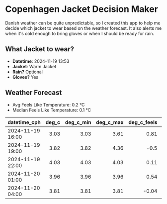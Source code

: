 
# Copenhagen Jacket Decision Maker

Danish weather can be quite unpredictable, so I created this app to help me decide which jacket to wear based on the weather forecast. 
It also alerts me when it's cold enough to bring gloves or when I should be ready for rain.

## What Jacket to wear?

- **Datetime**: 2024-11-19 13:53
- **Jacket**: Warm Jacket
- **Rain?** Optional
- **Gloves?** Yes

## Weather Forecast
- Avg Feels Like Temperature: 0.2 °C
- Median Feels Like Temperature: 0.1 °C

| datetime_cph     |   deg_c |   deg_c_min |   deg_c_max |   deg_c_feels | weather   | wind   | rain   |
|:-----------------|--------:|------------:|------------:|--------------:|:----------|:-------|:-------|
| 2024-11-19 16:00 |    3.03 |        3.03 |        3.61 |          0.81 | Rain      | Low    | Low    |
| 2024-11-19 19:00 |    3.82 |        3.82 |        4.36 |         -0.5  | Snow      | Medium | None   |
| 2024-11-19 22:00 |    4.03 |        4.03 |        4.03 |          0.11 | Snow      | Medium | None   |
| 2024-11-20 01:00 |    3.96 |        3.96 |        3.96 |          0.54 | Rain      | Low    | Low    |
| 2024-11-20 04:00 |    3.81 |        3.81 |        3.81 |         -0.04 | Clouds    | Low    | None   |
        